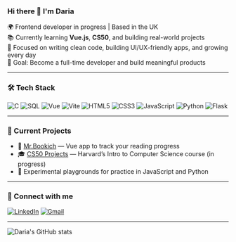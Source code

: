 ### Hi there 👋 I'm Daria

🌍 Frontend developer in progress | Based in the UK  
📚 Currently learning **Vue.js**, **CS50**, and building real-world projects  
🌱 Focused on writing clean code, building UI/UX-friendly apps, and growing every day  
🎯 Goal: Become a full-time developer and build meaningful products  

---

### 🛠️ Tech Stack

![C](https://img.shields.io/badge/-C-00599C?logo=c&logoColor=white&style=flat-square)
![SQL](https://img.shields.io/badge/-SQL-4479A1?logo=postgresql&logoColor=white&style=flat-square)
![Vue](https://img.shields.io/badge/-Vue-35495e?logo=vue.js&logoColor=4FC08D&style=flat-square)
![Vite](https://img.shields.io/badge/-Vite-646CFF?logo=vite&logoColor=white&style=flat-square)
![HTML5](https://img.shields.io/badge/-HTML5-E34F26?logo=html5&logoColor=white&style=flat-square)
![CSS3](https://img.shields.io/badge/-CSS3-1572B6?logo=css3&logoColor=white&style=flat-square)
![JavaScript](https://img.shields.io/badge/-JavaScript-F7DF1E?logo=javascript&logoColor=000&style=flat-square)
![Python](https://img.shields.io/badge/-Python-3776AB?logo=python&logoColor=white&style=flat-square)
![Flask](https://img.shields.io/badge/-Flask-000000?logo=flask&logoColor=white&style=flat-square)

---

### 📌 Current Projects

- 📖 [Mr.Bookich](https://github.com/DariaSK18/mr.bookich) — Vue app to track your reading progress
- 🎓 [CS50 Projects](https://github.com/DariaSK18/cs50) — Harvard’s Intro to Computer Science course (in progress)
- 🧪 Experimental playgrounds for practice in JavaScript and Python

---

### 🔗 Connect with me

[![LinkedIn](https://img.shields.io/badge/-LinkedIn-0077B5?logo=linkedin&logoColor=white&style=flat-square)](https://www.linkedin.com/in/daria-steblovska-00439b17a/)
[![Gmail](https://img.shields.io/badge/-Email-D14836?logo=gmail&logoColor=white&style=flat-square)](mailto:darias1896.96@gmail.com )

---

![Daria's GitHub stats](https://github-readme-stats.vercel.app/api?username=DariaSK18&show_icons=true&theme=vue-dark)

